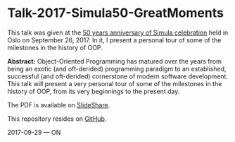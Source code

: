# Talk-2017-Simula50-GreatMoments

This talk was given at the [50 years anniversary of Simula celebration](http://simula67.at.ifi.uio.no/50years/) held in Oslo on September 26, 2017. In it, I present a personal tour of some of the milestones in the history of OOP.

**Abstract:** Object-Oriented Programming has matured over the years from being an exotic (and oft-derided) programming paradigm to an established, successful (and oft-derided) cornerstone of modern software development. This talk will present a very personal tour of some of the milestones in the history of OOP, from its very beginnings to the present day.

The PDF is available on [SlideShare](https://www.slideshare.net/onierstrasz/great-moments-in-the-history-of-oop).

This repository resides on [GitHub](https://github.com/onierstrasz/Talk-2017-Simula50-GreatMoments).

2017-09-29 — ON
